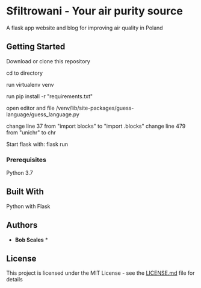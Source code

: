# Sfiltrowani - Your air purity source

A flask app website and blog for improving air quality in Poland

## Getting Started

Download or clone this repository

cd to directory
 
run virtualenv venv

run pip install -r "requirements.txt"

open editor and file /venv/lib/site-packages/guess-language/guess_language.py

change line 37 from "import blocks" to "import .blocks"
change line 479 from "unichr" to chr

Start flask with: flask run


### Prerequisites

Python 3.7


## Built With

Python with Flask


## Authors

* **Bob Scales** *

## License

This project is licensed under the MIT License - see the [LICENSE.md](LICENSE.md) file for details

